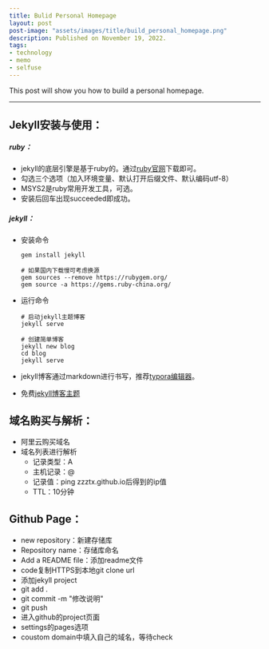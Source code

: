 ```yaml
---
title: Bulid Personal Homepage
layout: post
post-image: "assets/images/title/build_personal_homepage.png"
description: Published on November 19, 2022.
tags:
- technology
- memo
- selfuse
---
```


This post will show you how to build a personal homepage.

---

## Jekyll安装与使用：

##### ruby：

- jekyll的底层引擎是基于ruby的。通过[ruby官网](https://rubyinstaller.org/downloads/)下载即可。
- 勾选三个选项（加入环境变量、默认打开后缀文件、默认编码utf-8）
- MSYS2是ruby常用开发工具，可选。
- 安装后回车出现succeeded即成功。

##### jekyll：

- 安装命令

  ```linux
  gem install jekyll
  
  # 如果国内下载慢可考虑换源
  gem sources --remove https://rubygem.org/
  gem source -a https://gems.ruby-china.org/
  ```

- 运行命令

  ```linux
  # 启动jekyll主题博客
  jekyll serve
  
  # 创建简单博客
  jekyll new blog
  cd blog 
  jekyll serve
  ```

- jekyll博客通过markdown进行书写，推荐[typora编辑器](https://typoraio.cn/)。
- 免费[jekyll博客主题](http://jekyllthemes.org/)

## 域名购买与解析：

- 阿里云购买域名
- 域名列表进行解析
  - 记录类型：A
  - 主机记录：@
  - 记录值：ping zzztx.github.io后得到的ip值
  - TTL：10分钟

## Github Page：

- new repository：新建存储库
- Repository name：存储库命名
- Add a README file：添加readme文件
- code复制HTTPS到本地git clone url
- 添加jekyll project
- git add .
- git commit -m "修改说明"
- git push
- 进入github的project页面
- settings的pages选项
- coustom domain中填入自己的域名，等待check



















